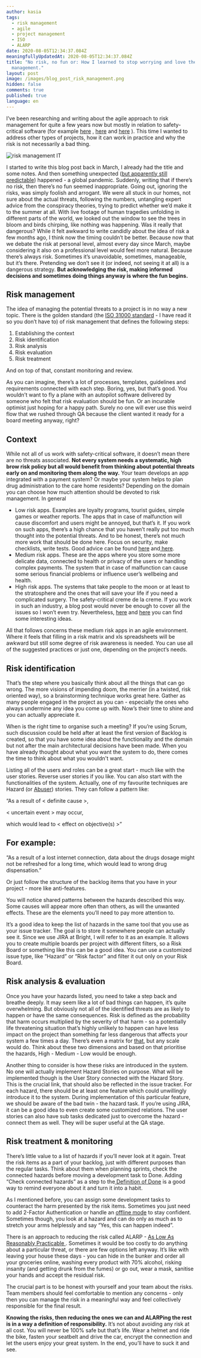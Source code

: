 ```yaml
---
author: kasia
tags:
  - risk management
  - agile
  - project management
  - ISO
  - ALARP
date: 2020-08-05T12:34:37.084Z
meaningfullyUpdatedAt: 2020-08-05T12:34:37.084Z
title: "No risk, no fun or: How I learned to stop worrying and love the risk
  management."
layout: post
image: /images/blog_post_risk_management.png
hidden: false
comments: true
published: true
language: en
---
```

I’ve been researching and writing about the agile approach to risk management for quite a few years now but mostly in relation to safety-critical software (for example [here](https://dl.acm.org/doi/10.1145/3234152.3234174) , [here](https://link.springer.com/chapter/10.1007%2F978-3-030-37534-8_4) and [here](https://journals.agh.edu.pl/csci/article/view/51) ). This time I wanted to address other types of projects, how it can work in practice and why the risk is not necessarily a bad thing. 

![risk management IT](../../static/images/blog_post_risk_management.png "")

I started to write this blog post back in March, I already had the title and some notes. And then something unexpected ([but apparently still predictable](https://www.youtube.com/watch?v=6Af6b_wyiwI)) happened - a global pandemic. Suddenly, writing that if there’s no risk, then there’s no fun seemed inappropriate. Going out, ignoring the risks, was simply foolish and arrogant. We were all stuck in our homes, not sure about the actual threats, following the numbers, untangling expert advice from the conspiracy theories, trying to predict whether we’d make it to the summer at all. With live footage of human tragedies unfolding in different parts of the world, we looked out the window to see the trees in bloom and birds chirping, like nothing was happening. Was it really that dangerous? While it felt awkward to write candidly about the idea of risk a few months ago, I think now the timing couldn’t be better. Because now that we debate the risk at personal level, almost every day since March, maybe considering it also on a professional level would feel more natural. Because there’s always risk. Sometimes it’s unavoidable, sometimes, manageable, but it’s there. Pretending we don’t see it (or indeed, not seeing it at all) is a dangerous strategy. **But acknowledging the risk, making informed decisions and sometimes doing things anyway is where the fun begins.**

## Risk management

The idea of managing the potential threats to a project is in no way a new topic. There is the golden standard (the [ISO 31000 standard](https://www.iso.org/obp/ui/#iso:std:iso:31000:ed-2:v1:en) - I have read it so you don’t have to) of risk management that defines the following steps:

1. Establishing the context
2. Risk identification
3. Risk analysis
4. Risk evaluation
5. Risk treatment

And on top of that, constant monitoring and review.

As you can imagine, there’s a lot of processes, templates, guidelines and requirements connected with each step. Boring, yes, but that’s good. You wouldn’t want to fly a plane with an autopilot software delivered by someone who felt that risk evaluation should be fun. Or an incurable optimist just hoping for a happy path. Surely no one will ever use this weird flow that we rushed through QA because the client wanted it ready for a board meeting anyway, right?

## Context

While not all of us work with safety-critical software, it doesn’t mean there are no threats associated. **Not every system needs a systematic, high brow risk policy but all would benefit from thinking about potential threats early on and monitoring them along the way.** Your team develops an app integrated with a payment system? Or maybe your system helps to plan drug administration to the care home residents? Depending on the domain you can choose how much attention should be devoted to risk management. In general

* Low risk apps. Examples are loyalty programs, tourist guides, simple games or weather reports. The apps that in case of malfunction will cause discomfort and users might be annoyed, but that’s it. If you work on such apps, there’s a high chance that you haven’t really put too much thought into the potential threats. And to be honest, there’s not much more work that should be done here. Focus on security, make checklists, write tests. Good advice can be found [here](https://owaspsamm.org/assessment/) and[ here](https://www.commoncriteriaportal.org/cc/). 
* Medium risk apps. These are the apps where you store some more delicate data, connected to health or privacy of the users or handling complex payments. The system that in case of malfunction can cause some serious financial problems or influence user’s wellbeing and health.
* High risk apps. The systems that take people to the moon or at least to the stratosphere and the ones that will save your life if you need a complicated surgery. The safety-critical creme de la creme. If you work in such an industry, a blog post would never be enough to cover all the issues so I won’t even try. Nevertheless, [here](https://www.springer.com/gp/book/9783319702643) and [here](https://arrow.tudublin.ie/cgi/viewcontent.cgi?article=1127&context=scschcomcon) you can find some interesting ideas.

All that follows concerns these medium risk apps in an agile environment. Where it feels that filling in a risk matrix and xls spreadsheets will be awkward but still some degree of risk awareness is needed. You can use all of the suggested practices or just one, depending on the project’s needs.

## Risk identification

That’s the step where you basically think about all the things that can go wrong. The more visions of impending doom, the merrier (in a twisted, risk oriented way), so a brainstorming technique works great here. Gather as many people engaged in the project as you can - especially the ones who always undermine any idea you come up with. Now’s their time to shine and you can actually appreciate it.

When is the right time to organise such a meeting? If you’re using Scrum, such discussion could be held after at least the first version of Backlog is created, so that you have some idea about the functionality and the domain but not after the main architectural decisions have been made. When you have already thought about what you want the system to do, there comes the time to think about what you wouldn't want.

Listing all of the users and roles can be a great start - much like with the user stories. Reverse user stories if you like. You can also start with the functionalities of the system. Actually, one of my favourite techniques are Hazard (or [Abuser](https://medium.com/@jimvdwaal/abuser-stories-thinking-like-a-hacker-ed7999b507c8)) stories. They can follow a pattern like:

“As a result of < definite cause >,

< uncertain event > may occur,

which would lead to < effect on objective(s) >”

## For example:

“As a result of a lost internet connection, data about the drugs dosage might not be refreshed for a long time, which would lead to wrong drug dispensation.”

Or just follow the structure of the backlog items that you have in your project - more like anti-features.

You will notice shared patterns between the hazards described this way. Some causes will appear more often than others, as will the unwanted effects. These are the elements you’ll need to pay more attention to.

It’s a good idea to keep the list of hazards in the same tool that you use as your issue tracker. The goal is to store it somewhere people can actually see it. Since we use JIRA at Bright, I will refer to it as an example. It allows you to create multiple boards per project with different filters, so a Risk Board or something like this can be a good idea. You can use a customized issue type, like “Hazard” or “Risk factor” and filter it out only on your Risk Board.

## Risk analysis & evaluation

Once you have your hazards listed, you need to take a step back and breathe deeply. It may seem like a lot of bad things can happen, it’s quite overwhelming. But obviously not all of the identified threats are as likely to happen or have the same consequences. Risk is defined as the probability that harm occurs multiplied by the severity of that harm - so a potentially life threatening situation that’s highly unlikely to happen can have less impact on the project than something far less dangerous that affects your system a few times a day. There’s even a matrix for [that](https://en.wikipedia.org/wiki/Risk_matrix), but any scale would do. Think about these two dimensions and based on that prioritise the hazards, High - Medium - Low would be enough.

Another thing to consider is how these risks are introduced in the system. No one will actually implement Hazard Stories on purpose. What will be implemented though is the User Story connected with the Hazard Story. This is the crucial link, that should also be reflected in the issue tracker. For each hazard, there should be at least one feature which could unwillingly introduce it to the system. During implementation of this particular feature, we should be aware of the bad twin - the hazard task. If you’re using JIRA, it can be a good idea to even create some customized relations. The user stories can also have sub tasks dedicated just to overcome the hazard - connect them as well. They will be super useful at the QA stage.

## Risk treatment & monitoring

There’s little value to a list of hazards if you’ll never look at it again. Treat the risk items as a part of your backlog, just with different purposes than the regular tasks. Think about them when planning sprints, check the connected hazards before moving a development task to Done. Adding “Check connected hazards” as a step to the[ Definition of Done](/blog/definition-of-done/) is a good way to remind everyone about it and turn it into a habit.

As I mentioned before, you can assign some development tasks to counteract the harm presented by the risk items. Sometimes you just need to add 2-Factor Authentication or handle an [offline mode](/blog/offline-first-app-guide-for-startups-app-owners-case-studies/) to stay confident. Sometimes though, you look at a hazard and can do only as much as to stretch your arms helplessly and say “Yes, this can happen indeed”.

There is an approach to reducing the risk called ALARP - [As Low As Reasonably Practicable ](https://www.hse.gov.uk/risk/theory/alarpglance.htm). Sometimes it would be too costly to do anything about a particular threat, or there are few options left anyway. It’s like with leaving your house these days - you can hide in the bunker and order all your groceries online, washing every product with 70% alcohol, risking insanity (and getting drunk from the fumes) or go out, wear a mask, sanitise your hands and accept the residual risk.

The crucial part is to be honest with yourself and your team about the risks. Team members should feel comfortable to mention any concerns - only then you can manage the risk in a meaningful way and feel collectively responsible for the final result.

**Knowing the risks, then reducing the ones we can and ALARPing the rest is in a way a definition of responsibility.** It’s not about avoiding any risk at all cost. You will never be 100% safe but that’s life. Wear a helmet and ride the bike, fasten your seatbelt and drive the car, encrypt the connection and let the users enjoy your great system. In the end, you’ll have to suck it and see.
